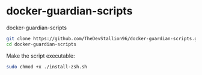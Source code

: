 # docker-guardian-scripts
docker-guardian-scripts

```bash
git clone https://github.com/TheDevStallion96/docker-guardian-scripts.git
cd docker-guardian-scripts
```

Make the script executable:
```bash
sudo chmod +x ./install-zsh.sh

```
